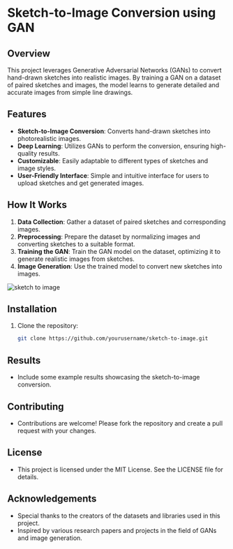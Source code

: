 # Sketch-to-Image Conversion using GAN

## Overview

This project leverages Generative Adversarial Networks (GANs) to convert hand-drawn sketches into realistic images. By training a GAN on a dataset of paired sketches and images, the model learns to generate detailed and accurate images from simple line drawings.

## Features

- **Sketch-to-Image Conversion**: Converts hand-drawn sketches into photorealistic images.
- **Deep Learning**: Utilizes GANs to perform the conversion, ensuring high-quality results.
- **Customizable**: Easily adaptable to different types of sketches and image styles.
- **User-Friendly Interface**: Simple and intuitive interface for users to upload sketches and get generated images.

## How It Works

1. **Data Collection**: Gather a dataset of paired sketches and corresponding images.
2. **Preprocessing**: Prepare the dataset by normalizing images and converting sketches to a suitable format.
3. **Training the GAN**: Train the GAN model on the dataset, optimizing it to generate realistic images from sketches.
4. **Image Generation**: Use the trained model to convert new sketches into images.

![sketch to image](https://github.com/user-attachments/assets/f4ae8aad-9195-47c8-96c2-329a9edbdcfd)

## Installation

1. Clone the repository:
   ```sh
   git clone https://github.com/yourusername/sketch-to-image.git


## Results
- Include some example results showcasing the sketch-to-image conversion.

## Contributing
- Contributions are welcome! Please fork the repository and create a pull request with your changes.

## License
- This project is licensed under the MIT License. See the LICENSE file for details.

## Acknowledgements
- Special thanks to the creators of the datasets and libraries used in this project.
- Inspired by various research papers and projects in the field of GANs and image generation.

